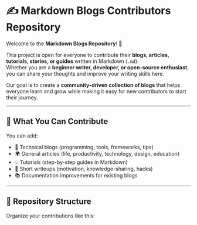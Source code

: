 # ✍️ Markdown Blogs Contributors Repository

Welcome to the **Markdown Blogs Repository**! 🎉  

This project is open for everyone to contribute their **blogs, articles, tutorials, stories, or guides** written in Markdown (`.md`).  
Whether you are a **beginner writer, developer, or open-source enthusiast**, you can share your thoughts and improve your writing skills here.  

Our goal is to create a **community-driven collection of blogs** that helps everyone learn and grow while making it easy for new contributors to start their journey.

---

## 📖 What You Can Contribute
You can add:
- 📝 Technical blogs (programming, tools, frameworks, tips)
- 🌍 General articles (life, productivity, technology, design, education)
- 💡 Tutorials (step-by-step guides in Markdown)
- 🎯 Short writeups (motivation, knowledge-sharing, hacks)
- 📚 Documentation improvements for existing blogs

---

## 📂 Repository Structure
Organize your contributions like this:

